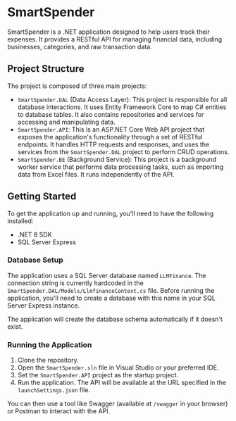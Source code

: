 # SmartSpender

SmartSpender is a .NET application designed to help users track their expenses. It provides a RESTful API for managing financial data, including businesses, categories, and raw transaction data.

## Project Structure

The project is composed of three main projects:

-   `SmartSpender.DAL` (Data Access Layer): This project is responsible for all database interactions. It uses Entity Framework Core to map C# entities to database tables. It also contains repositories and services for accessing and manipulating data.
-   `SmartSpender.API`: This is an ASP.NET Core Web API project that exposes the application's functionality through a set of RESTful endpoints. It handles HTTP requests and responses, and uses the services from the `SmartSpender.DAL` project to perform CRUD operations.
-   `SmartSpender.BE` (Background Service): This project is a background worker service that performs data processing tasks, such as importing data from Excel files. It runs independently of the API.

## Getting Started

To get the application up and running, you'll need to have the following installed:

-   .NET 8 SDK
-   SQL Server Express

### Database Setup

The application uses a SQL Server database named `LLMFinance`. The connection string is currently hardcoded in the `SmartSpender.DAL/Models/LlmfinanceContext.cs` file. Before running the application, you'll need to create a database with this name in your SQL Server Express instance.

The application will create the database schema automatically if it doesn't exist.

### Running the Application

1.  Clone the repository.
2.  Open the `SmartSpender.sln` file in Visual Studio or your preferred IDE.
3.  Set the `SmartSpender.API` project as the startup project.
4.  Run the application. The API will be available at the URL specified in the `launchSettings.json` file.

You can then use a tool like Swagger (available at `/swagger` in your browser) or Postman to interact with the API.

